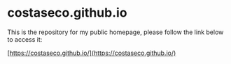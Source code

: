 # costaseco.github.io

This is the repository for my public homepage, please follow the link below to access it:

[https://costaseco.github.io/](https://costaseco.github.io/)
